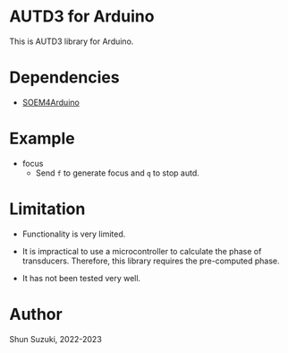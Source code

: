 # AUTD3 for Arduino

This is AUTD3 library for Arduino.

# Dependencies

* [SOEM4Arduino](https://github.com/lipoyang/SOEM4Arduino)

# Example

* focus
    - Send `f` to generate focus and `q` to stop autd.

# Limitation

* Functionality is very limited.

* It is impractical to use a microcontroller to calculate the phase of transducers. Therefore, this library requires the pre-computed phase.

* It has not been tested very well.

# Author

Shun Suzuki, 2022-2023
